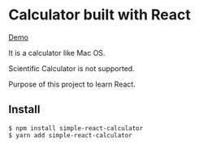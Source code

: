 # Calculator built with React

[Demo](https://react-calculator-x.vercel.app/)

It is a calculator like Mac OS.

Scientific Calculator is not supported.

Purpose of this project to learn React.

## Install

```
$ npm install simple-react-calculator
$ yarn add simple-react-calculator
```
